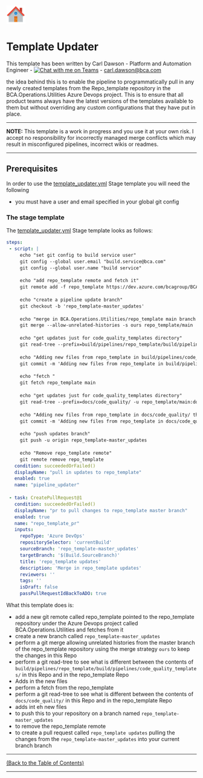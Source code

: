 
[![Home][Home_Image]][Code Quality]

<!-- Template Updater -->
# Template Updater #

This template has been written by Carl Dawson - Platform and Automation Engineer - [![Chat with me on Teams][teams-icon]](https://teams.microsoft.com/l/chat/0/0?users=carl.dawson@bca.com) - carl.dawson@bca.com

the idea behind this is to enable the pipeline to programmatically pull in any newly created templates from the Repo_template repository in the BCA.Operations.Utilities Azure Devops project. This is to ensure that all product teams always have the latest versions of the templates available to them but without overriding any custom configurations that they have put in place.

---
**NOTE:** This template is a work in progress and you use it at your own risk. I accept no responsibility for incorrectly managed merge conflicts which may result in misconfigured pipelines, incorrect wikis or readmes.

---

## Prerequisites ##

In order to use the [template_updater.yml] Stage template you will need the following

* you must have a user and email specified in your global git config

### The stage template ###

The [template_updater.yml] Stage template looks as follows:

 ```yaml
steps:
  - script: |
      echo "set git config to build service user"
      git config --global user.email "build.service@bca.com"
      git config --global user.name "build service"

      echo "add repo_template remote and fetch it"
      git remote add -f repo_template https://dev.azure.com/bcagroup/BCA.Operations.Utilities/_git/repo_template

      echo "create a pipeline update branch"
      git checkout -b 'repo_template-master_updates'

      echo "merge in BCA.Operations.Utilities/repo_template main branch but keep our changes"
      git merge --allow-unrelated-histories -s ours repo_template/main 

      echo "get updates just for code_quality_templates directory"
      git read-tree --prefix=build/pipelines/repo_template/build/pipelines/code_quality_templates/ -u repo_template/main:build/pipelines/code_quality_templates

      echo "Adding new files from repo_template in build/pipelines/code_quality_templates that dont exist here"
      git commit -m 'Adding new files from repo_template in build/pipelines/code_quality_templates directory'

      echo "fetch "
      git fetch repo_template main

      echo "get updates just for code_quality_templates directory"
      git read-tree --prefix=docs/code_quality/ -u repo_template/main:docs/code_quality

      echo "Adding new files from repo_template in docs/code_quality/ that dont exist here"
      git commit -m 'Adding new files from repo_template in docs/code_quality/ directory'

      echo "push updates branch"
      git push -u origin repo_template-master_updates

      echo "Remove repo_template remote"
      git remote remove repo_template
    condition: succeededOrFailed()
    displayName: "pull in updates to repo_template"
    enabled: true
    name: "pipeline_updater"

  - task: CreatePullRequest@1
    condition: succeededOrFailed()
    displayName: "pr to pull changes to repo_template master branch"
    enabled: true
    name: "repo_template_pr"
    inputs:
      repoType: 'Azure DevOps'
      repositorySelector: 'currentBuild'
      sourceBranch: 'repo_template-master_updates'
      targetBranch: '$(Build.SourceBranch)'
      title: 'repo_template updates'
      description: 'Merge in repo_template updates'
      reviewers: ''
      tags: ''
      isDraft: false
      passPullRequestIdBackToADO: true
  ```

What this template does is:

* add a new git remote called repo_template pointed to the repo_template repository under the Azure Devops project called BCA.Operations.Utilities and fetches from it
* create a new branch called `repo_template-master_updates`
* perform a git merge allowing unrelated histories from the master branch of the repo_template repository using the merge strategy `ours` to keep the changes in this Repo
* perform a git read-tree to see what is different between the contents of `build/pipelines/repo_template/build/pipelines/code_quality_templates/` in this Repo and in the repo_template Repo
* Adds in the new files
* perform a fetch from the repo_template
* perform a git read-tree to see what is different between the contents of `docs/code_quality/` in this Repo and in the repo_template Repo
* adds int eh new files
* to push this to your repository on a branch named `repo_template-master_updates`
* to remove the repo_template remote
* to create a pull request called `repo_template updates` pulling the changes from the `repo_template-master_updates` into your current branch branch

---
<!-- Readme Navigation -->
[(Back to the Table of Contents)](#table-of-contents)

---

<!-- MARKDOWN LINKS & IMAGES -->
<!-- https://www.markdownguide.org/basic-syntax/#reference-style-links -->

<!-- BADGES AND SHIELDS -->
[contributors-shield]: https://img.shields.io/github/contributors/othneildrew/Best-README-Template.svg?style=for-the-badge
[forks-shield]: https://img.shields.io/github/forks/othneildrew/Best-README-Template.svg?style=for-the-badge
[issues-shield]: https://img.shields.io/github/issues/othneildrew/Best-README-Template.svg?style=for-the-badge
[license-shield]: https://img.shields.io/github/license/othneildrew/Best-README-Template.svg?style=for-the-badge
[linkedin-shield]: https://img.shields.io/badge/-LinkedIn-black.svg?style=for-the-badge&logo=linkedin&colorB=555
[stars-shield]: https://img.shields.io/github/stars/othneildrew/Best-README-Template.svg?style=for-the-badge

<!-- GITHUB LINKS -->
[contributors-url]: https://github.com/othneildrew/Best-README-Template/graphs/contributors
[forks-url]: https://github.com/othneildrew/Best-README-Template/network/members
[issues-url]: https://github.com/othneildrew/Best-README-Template/issues
[license-url]: https://github.com/othneildrew/Best-README-Template/blob/master/LICENSE.md
[linkedin-url]: https://linkedin.com/in/othneildrew
[stars-url]: https://github.com/othneildrew/Best-README-Template/stargazers

<!-- IMAGES AND ICONS -->
[Home_Image]: ./repo_template-images/home.png
[logo-image]: ../repo_template-images/logo.png
[pipeline-screenshot]: ../repo_template-images/pipeline-screenshot.png
[product-screenshot]: ../repo_template-images/screenshot.png
[teams-icon]: ../repo_template-images/teams.png

<!-- MARKDOWN DOCUMENT LINKS -->
[Code Quality]: ./docs/code_quality.md
[Bridgecrew_Checkov]: ./docs/code_quality/bridgecrew_checkov.md
[Checkmarx_KICS]: ./docs/code_quality/checkmarx_kics.md
[GitHub_Super_Linter]: ./docs/code_quality/github_super_linter.md
[Infracost]: ./docs/code_quality/Infracost.md
[Megalinter]: ./docs/code_quality/megalinter.md
[Mend_Bolt]: ./docs/code_quality/mend_bolt.md
[OWASP]: ./docs/code_quality/owasp.md
[Sonar_Cloud]: ./docs/code_quality/sonar_cloud.md
[Template_updater]: ./docs/code_quality/template_updater.md
[terraform_Compliance]: ./docs/code_quality/terraform_compliance.md
[Terrascan]: ./docs/code_quality/terrascan.md
[TFLint]: ./docs/code_quality/tflint.md
[TFSec]: ./docs/code_quality/tfsec.md

<!-- CODE QUALITY TEMPLATE LINKS -->
[Checkmarx_KICS.yml]: /repo_template/build/pipelines/repo_template/build/pipelines/code_quality_templates/checkmarx_kics.yml
[Checkov.yml]: /repo_template/build/pipelines/repo_template/build/pipelines/code_quality_templates/checkov.yml
[Checkov_baseline_creator.yml]: /repo_template/build/pipelines/repo_template/build/pipelines/code_quality_templates/checkov_baseline_creator.yml
[GitHub_Super_Linter.yml]: /repo_template/build/pipelines/repo_template/build/pipelines/code_quality_templates/github_super_linter.yml
[Infracost.yml]: /repo_template/build/pipelines/repo_template/build/pipelines/code_quality_templates/Infracost.yml
[Mega_Linter.yml]: /repo_template/build/pipelines/repo_template/build/pipelines/code_quality_templates/mega_linter.yml
[OWASP.yml]: /repo_template/build/pipelines/repo_template/build/pipelines/code_quality_templates/owasp.yml
[TFComplianceCheck.yml]: /repo_template/build/pipelines/repo_template/build/pipelines/code_quality_templates/tfcompliancecheck.yml
[template_updater.yml]: /repo_template/build/pipelines/repo_template/build/pipelines/code_quality_templates/template_updater.yml
[Terrascan.yml]: /repo_template/build/pipelines/repo_template/build/pipelines/code_quality_templates/terrascan.yml
[TFLint.yml]: /repo_template/build/pipelines/repo_template/build/pipelines/code_quality_templates/tflint.yml
[TFSec.yml]: /repo_template/build/pipelines/repo_template/build/pipelines/code_quality_templates/tfsec.yml

<!-- IAC TEMPLATE LINKS-->
[terraform_apply.yml]: /repo_template/build/pipelines/repo_template/build/pipelines/iac_templates/terraform_apply.yml
[terraform_plan.yml]: /repo_template/build/pipelines/repo_template/build/pipelines/iac_templates/terraform_plan.yml
[variables.yml]: /repo_template/build/pipelines/repo_template/build/pipelines/iac_templates/variables.yml

<!-- PIPELINE LINKS -->
[infrastructure.yml]: /repo_template/build/pipelines/infrastructure.yml
[code_quality.yml]: /repo_template/build/pipelines/code_quality.yml
